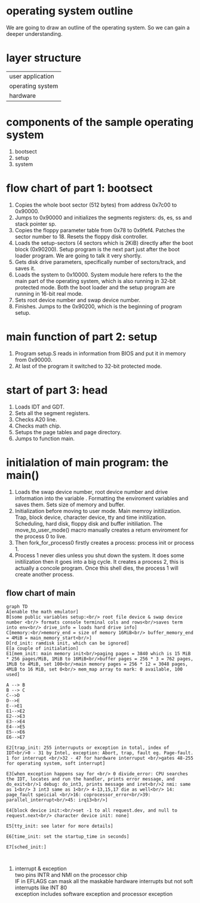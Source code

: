 # operating system outline
We are going to draw an outline of the operating system. So we can gain a deeper understanding.
# layer structure
|                  |
|---|
| user application |
| operating system |
| hardware         |

# components of the sample operating system
1. bootsect
2. setup
3. system

# flow chart of part 1: bootsect
1. Copies the whole boot sector (512 bytes) from address 0x7c00 to 0x90000.
2. Jumps to 0x90000 and initializes the segments registers: ds, es, ss and stack pointer sp.
3. Copies the floppy parameter table from 0x78 to 0x9fef4. Patches the sector number to 18. Resets the floppy disk controller.
4. Loads the setup-sectors (4 sectors which is 2KiB) directly after the boot block (0x90200). Setup program is the next part just after the boot loader program. We are going to talk it very shortly. 
5. Gets disk drive parameters, specifically number of sectors/track, and saves it.
6. Loads the system to 0x10000. System module here refers to the the main part of the operating system, which is also running in 32-bit protected mode. Both the boot loader and the setup program are running in 16-bit real mode.
7. Sets root device number and swap device number.
8. Finishes. Jumps to the 0x90200, which is the beginning of program setup.
# main function of part 2: setup
1. Program setup.S reads in information from BIOS and put it in memory from 0x90000.
2. At last of the program it switched to 32-bit protected mode.
# start of part 3: head
1. Loads IDT and GDT.
2. Sets all the segment registers.
3. Checks A20 line.
4. Checks math chip.
5. Setups the page tables and page directory.
6. Jumps to function main. 
# initialation of main program: the main()
1. Loads the swap device number, root device number and drive information into the variable . Formatting the enviroment variables and saves them. Sets size of memory and buffer.
2. Initialization before moving to user mode. Main memroy initilization. Trap, block device, character device, tty and time initilization. Scheduling, hard disk, floppy disk and buffer initiliation. The move_to_user_mode() macro manually creates a return enviroment for the process 0 to live.
3. Then fork_for_process0 firstly creates a process: process init or process 1. 
4. Process 1 never dies unless you shut down the system. It does some initilization then it goes into a big cycle. It creates a process 2, this is actually a concole program. Once this shell dies, the process 1 will create another process. 
## flow chart of main
```mermaid
graph TD
A[enable the math emulator]
B[some public variables setup:<br/> root file device & swap device number <br/> formats console terminal cols and rows<br/>saves term into env<br/> drive_info = loads hard drive info]
C[memory:<br/>memory_end = size of memory 16MiB<br/> buffer_memory_end = 4MiB = main_memory_start<br/>]
D[rd_init: ramdisk init, which can be ignored]
E[a couple of initialation]
E1[mem_init: main memory init<br/>paging pages = 3840 which is 15 MiB * 256 pages/MiB, 1MiB to 16MiB<br/>buffer pages = 256 * 3 = 762 pages, 1MiB to 4MiB, set 100<br/>main memory pages = 256 * 12 = 3048 pages, 4MiB to 16 MiB, set 0<br/> mem_map array to mark: 0 available, 100 used]

A --> B
B --> C
C-->D
D-->E
E-->E1
E1-->E2
E2-->E3
E3-->E4
E4-->E5
E5-->E6
E6-->E7

E2[trap_init: 255 interruputs or exception in total, index of IDT<br/>0 - 31 by Intel, exception: Abort, trap, fault eg. Page-fault. 1 for interrupt <br/>32 - 47 for hardware interruput <br/>gates 48-255 for operating system, soft interrupt]

E3[when exception happens say for <br/> 0 divide_error: CPU searches the IDT, locates and run the handler, prints error message, and do_exit<br/>1 debug: do_int3, prints message and iret<br/>2 nmi: same as 1<br/> 3 int3 same as 1<br/> 4-13,15,17 die as well<br/> 14: page_fault speicial <br/>16: coprocessor_error<br/>39: parallel_interrupt<br/>45: irq13<br/>]

E4[block device init:<br/>set -1 to all request.dev, and null to request.next<br/> character device init: none]

E5[tty_init: see later for more details]

E6[time_init: set the startup_time in seconds]

E7[sched_init:]



```
1. interrupt & exception<br/>
two pins INTR and NMI on the processor chip<br/>
IF in EFLAGS can mask all the maskable hardware interrupts but not soft interrupts like INT 80<br/>
exception includes software exception and processor exception<br/>
